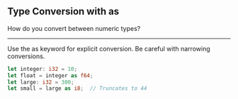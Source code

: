 ## Type Conversion with as

How do you convert between numeric types?

---

Use the as keyword for explicit conversion. Be careful with narrowing conversions.

```rust
let integer: i32 = 10;
let float = integer as f64;
let large: i32 = 300;
let small = large as i8;  // Truncates to 44
```

